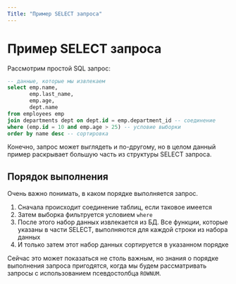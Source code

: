 ```yaml
---
Title: "Пример SELECT запроса"
---
```


# Пример SELECT запроса

Рассмотрим простой SQL запрос:

```sql
-- данные, которые мы извлекаем
select emp.name,
       emp.last_name,
       emp.age,
       dept.name
from employees emp
join departments dept on dept.id = emp.department_id -- соединение
where (emp.id = 10 and emp.age > 25) -- условие выборки
order by name desc -- сортировка
```

Конечно, запрос может выглядеть и по-другому, но в целом данный пример
раскрывает большую часть из структуры SELECT запроса.

## Порядок выполнения

Очень важно понимать, в каком порядке выполняется запрос.

1.  Сначала происходит соединение таблиц, если таковое имеется
2.  Затем выборка фильтруется условием `where`
3.  После этого набор данных извлекается из БД. Все функции, которые
    указаны в части SELECT, выполняются для каждой строки из набора
    данных
4.  И только затем этот набор данных сортируется в указанном порядке

Сейчас это может показаться не столь важным, но знания о порядке
выполнения запроса пригодятся, когда мы будем рассматривать запросы с
использованием псевдостолбца `ROWNUM`.
